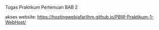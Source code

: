 Tugas Praktikum Pertemuan BAB 2

akses website:
https://hostingwebjafarilhm.github.io/PBW-Praktikum-1-WebHost/
